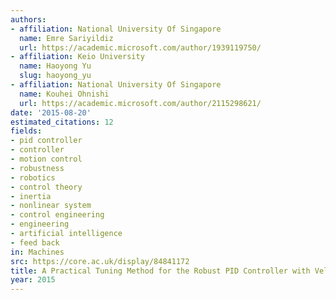 ```yaml
---
authors:
- affiliation: National University Of Singapore
  name: Emre Sariyildiz
  url: https://academic.microsoft.com/author/1939119750/
- affiliation: Keio University
  name: Haoyong Yu
  slug: haoyong_yu
- affiliation: National University Of Singapore
  name: Kouhei Ohnishi
  url: https://academic.microsoft.com/author/2115298621/
date: '2015-08-20'
estimated_citations: 12
fields:
- pid controller
- controller
- motion control
- robustness
- robotics
- control theory
- inertia
- nonlinear system
- control engineering
- engineering
- artificial intelligence
- feed back
in: Machines
src: https://core.ac.uk/display/84841172
title: A Practical Tuning Method for the Robust PID Controller with Velocity Feed-Back
year: 2015
---
```

